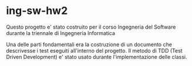 # ing-sw-hw2
Questo progetto e' stato costruito per il corso Ingegneria del Software durante la triennale di Ingegneria Informatica 

Una delle parti fondamentali era la costruzione di un documento che descrivesse i test eseguiti all'interno del progetto.
Il metodo di TDD (Test Driven Development) e' stato usato durante l'implementazione delle classi.

